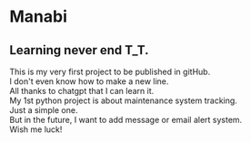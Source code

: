 # Manabi
## Learning never end T_T. 
This is my very first project to be published in gitHub.  
I don't even know how to make a new line.  
All thanks to chatgpt that I can learn it.  
My 1st python project is about maintenance system tracking.  
Just a simple one.  
But in the future, I want to add message or email alert system.  
Wish me luck!

